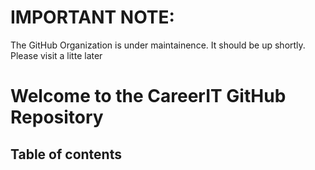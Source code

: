 # IMPORTANT NOTE: 

The GitHub Organization is under maintainence. It should be up shortly. Please visit a litte later





# Welcome to the CareerIT GitHub Repository

## Table of contents


